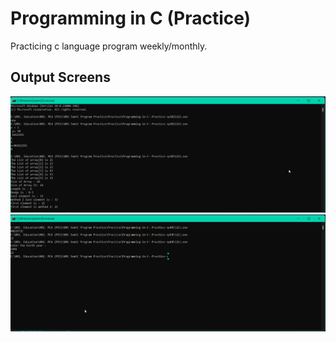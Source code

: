# Programming in C (Practice)
 Practicing c language program weekly/monthly.


## Output Screens
![output1](https://github.com/ramanasai/Programming-in-C--Practice-/blob/main/Output%20Screens/p1.png)
![output2](https://github.com/ramanasai/Programming-in-C--Practice-/blob/main/Output%20Screens/p2.png)

